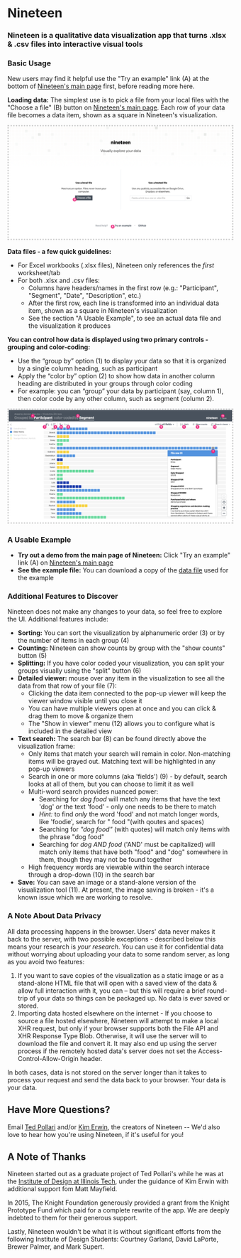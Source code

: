 # Nineteen
### Nineteen is a qualitative data visualization app that turns .xlsx & .csv files into interactive visual tools 

### Basic Usage
New users may find it helpful use the "Try an example" link (A) at the bottom of [Nineteen's main page](https://usenineteen.com) first, 
before reading more here.

**Loading data:** The simplest use is to pick a file from your local files with the "Choose a file" (B) button on 
[Nineteen's main page](https://usenineteen.com). Each row of your data file becomes a data item, shown as a square in Nineteen's visualization.


<img src="app/assets/images/NineteenUI-02.png"
  alt="Main page"
  title="Nineteen's main page"
  style="display: inline-block; margin: 60 ; border-style: dotted; border-color: lightgrey; ">
  

**Data files - a few quick guidelines:**
- For Excel workbooks (.xlsx files), Nineteen only references the *first* worksheet/tab
- For both .xlsx and .csv files: 
  - Columns have headers/names in the first row (e.g.: "Participant", "Segment", "Date", "Description", etc.)
  - After the first row, each line is transformed into an individual data item, shown as a square in Nineteen's visualization
  - See the section "A Usable Example", to see an actual data file and the visualization it produces

**You can control how data is displayed using two primary controls - grouping and color-coding:**
- Use the “group by” option (1) to display your data so that it is organized by a single column heading, such as participant
- Apply the “color by” option (2) to show how data in another column heading are distributed in your groups through color coding 
- For example: you can “group” your data by participant (say, column 1), then color code by any other column, such as segment (column 2).

<img src="app/assets/images/NineteenUI-01.png"
  alt="Visualization view"
  title="Nineteen's visualization view"
  style="display: inline-block; margin: 60 ; border-style: dotted; border-color: lightgrey; ">
  

  
### A Usable Example 
- **Try out a demo from the main page of Nineteen:** Click "Try an example" link (A) on [Nineteen's main page](https://usenineteen.com) 
- **See the example file:** You can download a copy of the 
[data file](https://github.com/UseNineteen/nineteen/blob/main/app/downloads/shopping_decision_diary.xlsx?raw=true) used for the example

### Additional Features to Discover
Nineteen does not make any changes to your data, so feel free to explore the UI. Additional features include:
- **Sorting:** You can sort the visualization by alphanumeric order (3) or by the number of items in each group (4)
- **Counting:** Nineteen can show counts by group with the "show counts" button (5)
- **Splitting:** If you have color coded your visualization, you can split your groups visually using the "split" button (6)
- **Detailed viewer:** mouse over any item in the visualization to see all the data from that row of your file (7):
	- Clicking the data item connected to the pop-up viewer will keep the viewer window visible until you close it
	- You can have multiple viewers open at once and you can click & drag them to move & organize them
	- The "Show in viewer" menu (12) allows you to configure what is included in the detailed view
- **Text search:** The search bar (8) can be found directly above the visualization frame:
	- Only items that match your search will remain in color. Non-matching items will be grayed out. Matching text will be highlighted in any pop-up viewers
	- Search in one or more columns (aka 'fields') (9) - by default, search looks at all of them, but you can choose to limit it as well
	- Multi-word search provides nuanced power:
		- Searching for *dog food* will match any items that have the text 'dog' *or* the text 'food' - only one needs to be there to match
		- *Hint:* to find *only* the word 'food' and not match longer words, like 'foodie', search for " food "(with qoutes and spaces)
		- Searching for *"dog food"* (with quotes) will match only items with the phrase "dog food"
		- Searching for *dog AND food* ('AND' must be capitalized) will match only items that have both "food" and "dog" somewhere in them, though they may not be found together
	- High frequency words are viewable within the search interace through a drop-down (10) in the search bar
- **Save:** You can save an image or a stand-alone version of the visualization tool (11). 
At present, the image saving is broken - it's a known issue which we are working to resolve.


### A Note About Data Privacy
All data processing happens in the browser. Users' data never makes it back to the server, with two possible exceptions - described below 
this means your research is *your research*. You can use it for confidential data without worrying about uploading your data to some random server, as 
long as you avoid two features:

1. If you want to save copies of the visualization as a static image or as a stand-alone HTML file that will open with a saved view of the data & 
allow full interaction with it, you can – but this will require a brief round-trip of your data so things can be packaged up. 
No data is ever saved or stored.
2. Importing data hosted elsewhere on the internet -  If you choose to source a file hosted elsewhere, Nineteen will attempt to make a local XHR request, 
but only if your browser supports both the File API and XHR Response Type Blob. Otherwise, it will use the server will to download 
the file and convert it. It may also end up using the server process if the remotely hosted data's server does not set the 
Access-Control-Allow-Origin header. 

In both cases, data is not stored on the server longer than it takes to process your request and send the data back to your browser. 
Your data is your data.


## Have More Questions?
Email [Ted Pollari](mailto:ted@pollari.org?subject=Nineteen) and/or [Kim Erwin](mailto:kerwin@id.iit.edu?subject=Nineteen), 
the creators of Nineteen -- We'd also love to hear how you're using Nineteen, if it's useful for you!


## A Note of Thanks 
Nineteen started out as a graduate project of Ted Pollari's while he was at the [Institute of Design at Illinois Tech](http://id.iit.edu), 
under the guidance of Kim Erwin with additional support fom Matt Mayfield. 

In 2015, The Knight Foundation generously provided a grant from the Knight Prototype Fund which paid for a complete rewrite of the app. 
We are deeply indebted to them for their generous support.

Lastly, Nineteen wouldn't be what it is without significant efforts from the following Institute of Design Students: 
Courtney Garland, David LaPorte, Brewer Palmer, and Mark Supert.
